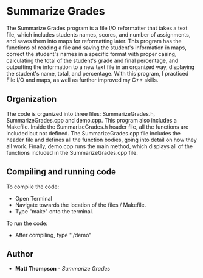 # Summarize Grades

The Summarize Grades program is a file I/O reformatter that takes a text file, which includes students names, scores, and number of assignments, and saves them into maps for reformatting later. This program has the functions of reading a file and saving the student's information in maps, correct the student's names in a specific format with proper casing, calculating the total of the student's grade and final percentage, and outputting the information to a new text file in an organized way, displaying the student's name, total, and percentage. With this program, I practiced File I/O and maps, as well as further improved my C++ skills.

## Organization

The code is organized into three files: SummarizeGrades.h, SummarizeGrades.cpp and demo.cpp. This program also includes a Makefile. Inside the SummarizeGrades.h header file, all the functions are included but not defined. The SummarizeGrades.cpp file includes the header file and defines all the function bodies, going into detail on how they all work. Finally, demo.cpp runs the main method, which displays all of the functions included in the SummarizeGrades.cpp file.

## Compiling and running code

To compile the code:
- Open Terminal
- Navigate towards the location of the files / Makefile.
- Type "make" onto the terminal.

To run the code:
- After compiling, type "./demo"

## Author

* **Matt Thompson** - *Summarize Grades*